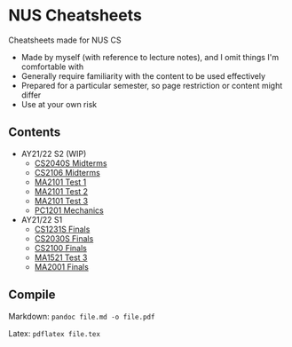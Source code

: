 # NUS Cheatsheets

Cheatsheets made for NUS CS

- Made by myself (with reference to lecture notes), and I omit things I'm comfortable with
- Generally require familiarity with the content to be used effectively
- Prepared for a particular semester, so page restriction or content might differ
- Use at your own risk

## Contents

- AY21/22 S2 (WIP)
  - [CS2040S Midterms](./CS2040S/midterms/CS2040S-AY2122S2-Midterms.pdf)
  - [CS2106 Midterms](./CS2106/midterms/CS2106-AY2122S2-Midterms.pdf)
  - [MA2101 Test 1](./MA2101/test-1/MA2101-AY2122S2-Test-1.pdf)
  - [MA2101 Test 2](./MA2101/test-2/MA2101-AY2122S2-Test-2.pdf)
  - [MA2101 Test 3](./MA2101/test-3/MA2101-AY2122S2-Test-3.pdf)
  - [PC1201 Mechanics](./PC1201/mechanics/PC1201-AY2122S2-Mechanics.pdf)
- AY21/22 S1
  - [CS1231S Finals](./CS1231S/CS1231S-AY2122S1-Finals.pdf)
  - [CS2030S Finals](./CS2030S/CS2030S-AY2122S1-Finals.pdf)
  - [CS2100 Finals](./CS2100/CS2100-AY2122S1-Finals.pdf)
  - [MA1521 Test 3](./MA1521/MA1521-AY2122S1-Test-3.pdf)
  - [MA2001 Finals](./MA2001/MA2001-AY2122S1-Finals.pdf)

## Compile

Markdown: `pandoc file.md -o file.pdf`

Latex: `pdflatex file.tex`
